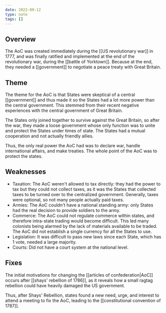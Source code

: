 ```yaml
---
date: 2022-09-12
type: note
tags: []
---
```


## Overview
The AoC was created immediately during the [[US revolutionary war]] in 1777, and was finally ratified and implemented at the end of the revolutionary war, during the [[battle of Yorktown]]. Because at the end, they needed a [[government]] to negotiate a peace treaty with Great Britain.

## Theme
The theme for the AoC is that States were skeptical of a central [[government]] and thus made it so the States had a lot more power than the central government. This stemmed from their recent negative experiences with the central government of Great Britain.

The States only joined together to survive against the Great Britain, so after the war, they made a loose government whose only function was to unite and protect the States under times of state. The States had a mutual cooperation and not actually friendly allies.

Thus, the only real power the AoC had was to declare war, handle international affairs, and make treaties. The whole point of the AoC was to protect the states.

## Weaknesses
- Taxation: The AoC weren't allowed to tax directly: they had the power to tax but they could not collect taxes, as it was the States that collected taxes to be turned over to the centralized government. Generally, taxes were optional, so not many people actually paid taxes.
- Armies: The AoC couldn't have a national standing army: only States had the real decision to provide soldiers to the army.
- Commerce: The AoC could not regulate commerce within states, and therefore intra-state trading would become difficult. This led many colonists being alarmed by the lack of materials available to be traded. The AoC did not establish a single currency for all the States to use.
- Legislation: It was difficult to pass new laws since each State, which has 1 vote, needed a large majority.
- Courts: Did not have a court system at the national level.

## Fixes
The initial motivations for changing the [[articles of confederation|AoC]] occurs after [[shays' rebellion of 1786]], as it reveals how a small ragtag rebellion could have heavily damaged the US government.

Thus, after Shays' Rebellion, states found a new need, urge, and interest to attend a meeting to fix the AoC, leading to the [[constitutional convention of 1787]].
